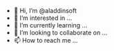 - 👋 Hi, I’m @aladdinsoft
- 👀 I’m interested in ...
- 🌱 I’m currently learning ...
- 💞️ I’m looking to collaborate on ...
- 📫 How to reach me ...

<!---
aladdinsoft/aladdinsoft is a ✨ special ✨ repository because its `README.md` (this file) appears on your GitHub profile.
You can click the Preview link to take a look at your changes.
--->
